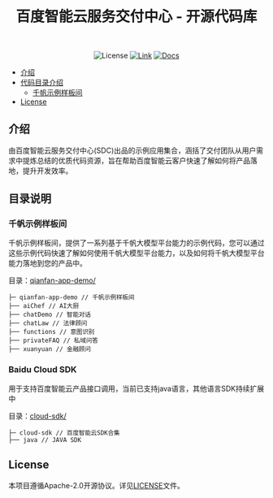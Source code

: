 <div align="center">

<h1>百度智能云服务交付中心 - 开源代码库</h1>
<br/>

![License](https://img.shields.io/badge/License-Apache_2.0-green)
[![Link](https://img.shields.io/badge/Link-Demo-blue)](https://console.bce.baidu.com/tools/?u=bce-head#/sampleAppCenter/chat-demo)
[![Docs](https://img.shields.io/badge/Docs-Website-blue)](https://cloud.baidu.com/doc/AppBuilder/s/Jlqa9qyot)

</div>

- [介绍](#介绍)
- [代码目录介绍](#代码目录介绍)
  - [千帆示例样板间](#千帆示例样板间)
- [License](#license)


## 介绍
由百度智能云服务交付中心(SDC)出品的示例应用集合，涵括了交付团队从用户需求中提炼总结的优质代码资源，旨在帮助百度智能云客户快速了解如何将产品落地，提升开发效率。

## 目录说明


### 千帆示例样板间

千帆示例样板间，提供了一系列基于千帆大模型平台能力的示例代码，您可以通过这些示例代码快速了解如何使用千帆大模型平台能力，以及如何将千帆大模型平台能力落地到您的产品中。


目录：[qianfan-app-demo/](qianfan-app-demo/)

```plain
├─ qianfan-app-demo // 千帆示例样板间
├── aiChef // AI大厨
├── chatDemo // 智能对话
├── chatLaw // 法律顾问
├── functions // 意图识别
├── privateFAQ // 私域问答
├── xuanyuan // 金融顾问
```


### Baidu Cloud SDK

用于支持百度智能云产品接口调用，当前已支持java语言，其他语言SDK持续扩展中


目录：[cloud-sdk/](cloud-sdk/)

```plain
├─ cloud-sdk // 百度智能云SDK合集
├── java // JAVA SDK
```



## License
本项目遵循Apache-2.0开源协议。详见[LICENSE](LICENSE)文件。
